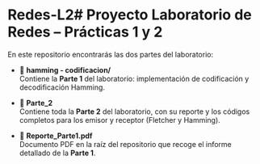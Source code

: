 # Redes-L2# Proyecto Laboratorio de Redes – Prácticas 1 y 2

En este repositorio encontrarás las dos partes del laboratorio:

- 📂 **hamming - codificacion/**  
  Contiene la **Parte 1** del laboratorio: implementación de codificación y decodificación Hamming.

- 📂 **Parte_2**  
  Contiene toda la **Parte 2** del laboratorio, con su reporte y los códigos completos para los emisor y receptor (Fletcher y Hamming).

- 📄 **Reporte_Parte1.pdf**  
  Documento PDF en la raíz del repositorio que recoge el informe detallado de la **Parte 1**.

